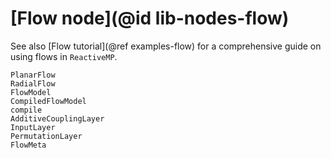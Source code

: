 # [Flow node](@id lib-nodes-flow)

See also [Flow tutorial](@ref examples-flow) for a comprehensive guide on using flows in `ReactiveMP`.

```@docs
PlanarFlow
RadialFlow
FlowModel
CompiledFlowModel
compile
AdditiveCouplingLayer
InputLayer
PermutationLayer
FlowMeta
```